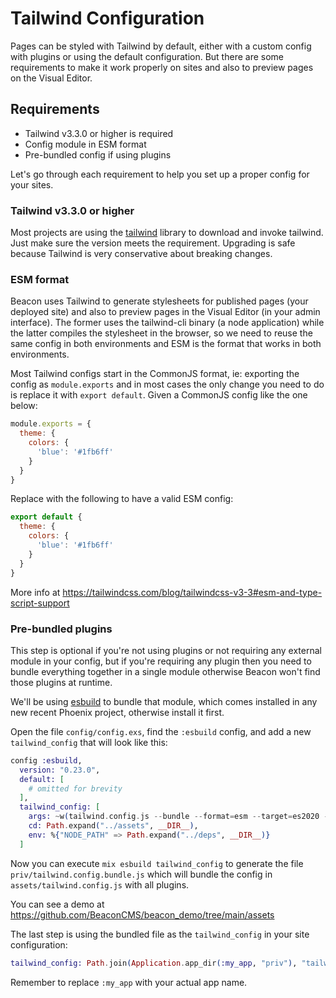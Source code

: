 # Tailwind Configuration

Pages can be styled with Tailwind by default, either with a custom config with plugins or using the default configuration. But there are some requirements to make it work properly on sites and also to preview pages on the Visual Editor.

## Requirements
* Tailwind v3.3.0 or higher is required
* Config module in ESM format
* Pre-bundled config if using plugins

Let's go through each requirement to help you set up a proper config for your sites.

### Tailwind v3.3.0 or higher

Most projects are using the [tailwind](https://hex.pm/packages/tailwind) library to download and invoke tailwind.
Just make sure the version meets the requirement. Upgrading is safe because Tailwind is very conservative about breaking changes.

### ESM format

Beacon uses Tailwind to generate stylesheets for published pages (your deployed site) and also to preview pages in the Visual Editor (in your admin interface).
The former uses the tailwind-cli binary (a node application) while the latter compiles the stylesheet in the browser, so we need to reuse the same config in both environments and ESM is the format that works in both environments.

Most Tailwind configs start in the CommonJS format, ie: exporting the config as `module.exports` and in most cases the only change you need to do is replace it with `export default`. Given a CommonJS config like the one below:

```js
module.exports = {
  theme: {
    colors: {
      'blue': '#1fb6ff'
    }
  }
}
```

Replace with the following to have a valid ESM config:

```js
export default {
  theme: {
    colors: {
      'blue': '#1fb6ff'
    }
  }
}
```

More info at https://tailwindcss.com/blog/tailwindcss-v3-3#esm-and-type-script-support

### Pre-bundled plugins

This step is optional if you're not using plugins or not requiring any external module in your config, but if you're requiring any plugin then you need to bundle everything together in a single module otherwise Beacon won't find those plugins at runtime.

We'll be using [esbuild](https://hex.pm/packages/esbuild) to bundle that module, which comes installed in any new recent Phoenix project, otherwise install it first.

Open the file `config/config.exs`, find the `:esbuild` config, and add a new `tailwind_config` that will look like this:

```elixir
config :esbuild,
  version: "0.23.0",
  default: [
    # omitted for brevity
  ],
  tailwind_config: [
    args: ~w(tailwind.config.js --bundle --format=esm --target=es2020 --outfile=../priv/tailwind.config.bundle.js),
    cd: Path.expand("../assets", __DIR__),
    env: %{"NODE_PATH" => Path.expand("../deps", __DIR__)}
  ]
```

Now you can execute `mix esbuild tailwind_config` to generate the file `priv/tailwind.config.bundle.js` which will bundle the config in `assets/tailwind.config.js` with all plugins.

You can see a demo at https://github.com/BeaconCMS/beacon_demo/tree/main/assets

The last step is using the bundled file as the `tailwind_config` in your site configuration:

```elixir
tailwind_config: Path.join(Application.app_dir(:my_app, "priv"), "tailwind.config.bundle.js"),
```

Remember to replace `:my_app` with your actual app name.
